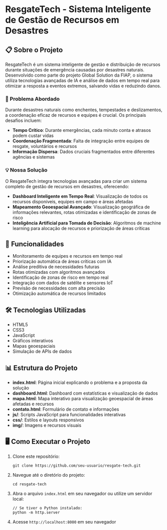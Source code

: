 # ResgateTech - Sistema Inteligente de Gestão de Recursos em Desastres



## 📋 Sobre o Projeto

ResgateTech é um sistema inteligente de gestão e distribuição de recursos durante situações de emergência causadas por desastres naturais. Desenvolvido como parte do projeto Global Solution da FIAP, o sistema utiliza tecnologias avançadas de IA e análise de dados em tempo real para otimizar a resposta a eventos extremos, salvando vidas e reduzindo danos.

### 🌊 Problema Abordado

Durante desastres naturais como enchentes, tempestades e deslizamentos, a coordenação eficaz de recursos e equipes é crucial. Os principais desafios incluem:

- **Tempo Crítico**: Durante emergências, cada minuto conta e atrasos podem custar vidas
- **Coordenação Fragmentada**: Falta de integração entre equipes de resgate, voluntários e recursos
- **Informação Dispersa**: Dados cruciais fragmentados entre diferentes agências e sistemas

### 💡 Nossa Solução

O ResgateTech integra tecnologias avançadas para criar um sistema completo de gestão de recursos em desastres, oferecendo:

- **Dashboard Inteligente em Tempo Real**: Visualização de todos os recursos disponíveis, equipes em campo e áreas afetadas
- **Mapeamento Geoespacial Avançado**: Visualização geográfica de informações relevantes, rotas otimizadas e identificação de zonas de risco
- **Inteligência Artificial para Tomada de Decisão**: Algoritmos de machine learning para alocação de recursos e priorização de áreas críticas

## 🚀 Funcionalidades

- Monitoramento de equipes e recursos em tempo real
- Priorização automática de áreas críticas com IA
- Análise preditiva de necessidades futuras
- Rotas otimizadas com algoritmos avançados
- Identificação de zonas de risco em tempo real
- Integração com dados de satélite e sensores IoT
- Previsão de necessidades com alta precisão
- Otimização automática de recursos limitados

## 🛠️ Tecnologias Utilizadas

- HTML5
- CSS3
- JavaScript
- Gráficos interativos
- Mapas geoespaciais
- Simulação de APIs de dados

## 📊 Estrutura do Projeto

- **index.html**: Página inicial explicando o problema e a proposta da solução
- **dashboard.html**: Dashboard com estatísticas e visualização de dados
- **mapa.html**: Mapa interativo para visualização geoespacial de áreas afetadas e recursos
- **contato.html**: Formulário de contato e informações
- **js/**: Scripts JavaScript para funcionalidades interativas
- **css/**: Estilos e layouts responsivos
- **img/**: Imagens e recursos visuais

## 🖥️ Como Executar o Projeto

1. Clone este repositório:
   ```
   git clone https://github.com/seu-usuario/resgate-tech.git
   ```

2. Navegue até o diretório do projeto:
   ```
   cd resgate-tech
   ```

3. Abra o arquivo `index.html` em seu navegador ou utilize um servidor local:
   ```
   // Se tiver o Python instalado:
   python -m http.server
   ```

4. Acesse `http://localhost:8000` em seu navegador


